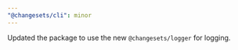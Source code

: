 ```yaml
---
"@changesets/cli": minor
---
```


Updated the package to use the new `@changesets/logger` for logging.
